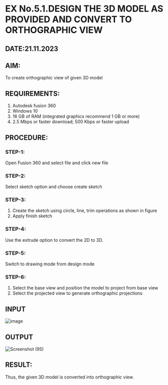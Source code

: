 # EX No.5.1.DESIGN THE 3D MODEL AS PROVIDED AND CONVERT TO ORTHOGRAPHIC VIEW
## DATE:21.11.2023

## AIM: 
To create orthographic view of given 3D model

## REQUIREMENTS: 
1. Autodesk fusion 360
2. Windows 10
3. 16 GB of RAM (integrated graphics recommend 1 GB or more)
4. 2.5 Mbps or faster download; 500 Kbps or faster upload 

## PROCEDURE:

### STEP-1:
Open Fusion 360 and select file and click new file

### STEP-2:
Select sketch option and choose create sketch

### STEP-3: 
1. Create the sketch using circle, line, trim operations as shown in figure
2. Apply finish sketch 

### STEP-4:
 Use the extrude option to convert the 2D to 3D.

### STEP-5:
Switch to drawing mode from design mode 
          
### STEP-6:
1. Select the base view and position the model to project from base view 
2. Select the projected view to generate orthographic projections

## INPUT
![image](https://user-images.githubusercontent.com/113594316/199408705-ed302b2a-90c3-41c0-9cc4-791a93366e2a.png)

## OUTPUT

![Screenshot (95)](https://github.com/baskarsaraswathy/EX-No.5.1.-DESIGN-THE-3D-MODEL-AS-PROVIDED-AND-CONVERT-TO-ORTHOGRAPHIC-VIEW/assets/144871005/415c7c1b-00e3-437c-a496-08e102b1986c)

## RESULT:
Thus, the given 3D model is converted into orthographic view.


